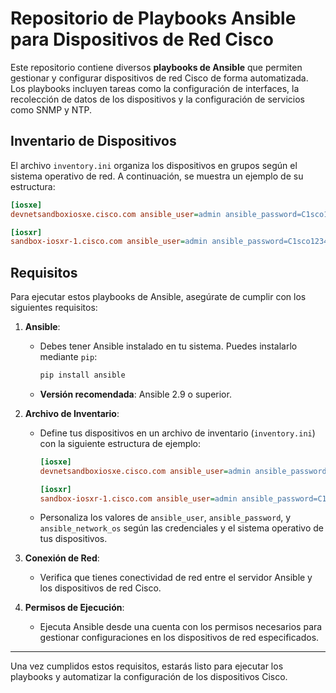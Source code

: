 # Repositorio de Playbooks Ansible para Dispositivos de Red Cisco

Este repositorio contiene diversos **playbooks de Ansible** que permiten gestionar y configurar dispositivos de red Cisco de forma automatizada. Los playbooks incluyen tareas como la configuración de interfaces, la recolección de datos de los dispositivos y la configuración de servicios como SNMP y NTP.

## Inventario de Dispositivos

El archivo `inventory.ini` organiza los dispositivos en grupos según el sistema operativo de red. A continuación, se muestra un ejemplo de su estructura:

```ini
[iosxe]
devnetsandboxiosxe.cisco.com ansible_user=admin ansible_password=C1sco12345 ansible_network_os=cisco.ios.ios

[iosxr]
sandbox-iosxr-1.cisco.com ansible_user=admin ansible_password=C1sco12345 ansible_network_os=iosxr
```

## Requisitos

Para ejecutar estos playbooks de Ansible, asegúrate de cumplir con los siguientes requisitos:

1. **Ansible**: 
   - Debes tener Ansible instalado en tu sistema. Puedes instalarlo mediante `pip`:
     ```bash
     pip install ansible
     ```
   - **Versión recomendada**: Ansible 2.9 o superior.


2. **Archivo de Inventario**:
   - Define tus dispositivos en un archivo de inventario (`inventory.ini`) con la siguiente estructura de ejemplo:
     ```ini
     [iosxe]
     devnetsandboxiosxe.cisco.com ansible_user=admin ansible_password=C1sco12345 ansible_network_os=cisco.ios.ios

     [iosxr]
     sandbox-iosxr-1.cisco.com ansible_user=admin ansible_password=C1sco12345 ansible_network_os=iosxr
     ```
   - Personaliza los valores de `ansible_user`, `ansible_password`, y `ansible_network_os` según las credenciales y el sistema operativo de tus dispositivos.

3. **Conexión de Red**:
   - Verifica que tienes conectividad de red entre el servidor Ansible y los dispositivos de red Cisco.

4. **Permisos de Ejecución**:
   - Ejecuta Ansible desde una cuenta con los permisos necesarios para gestionar configuraciones en los dispositivos de red especificados.

---

Una vez cumplidos estos requisitos, estarás listo para ejecutar los playbooks y automatizar la configuración de los dispositivos Cisco.

